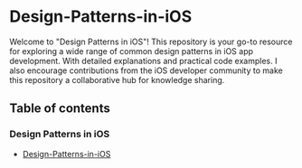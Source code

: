 # Design-Patterns-in-iOS

Welcome to "Design Patterns in iOS"! This repository is your go-to resource for exploring a wide range of common design patterns in iOS app development. With detailed explanations and practical code examples. I also encourage contributions from the iOS developer community to make this repository a collaborative hub for knowledge sharing.


## Table of contents

### Design Patterns in iOS

- [Design-Patterns-in-iOS](Design-Patterns-in-iOS/README.md)





